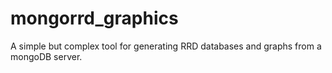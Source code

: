 # mongorrd_graphics
A simple but complex tool for generating RRD databases and graphs from a mongoDB server.
